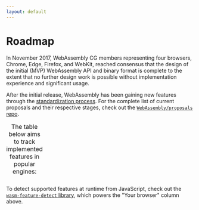 ```yaml
---
layout: default
---
```

# Roadmap

In November 2017, WebAssembly CG members representing four browsers, Chrome, Edge, Firefox, and WebKit, reached consensus that the design of the initial (MVP) WebAssembly API and binary format is complete to the extent that no further design work is possible without implementation experience and significant usage.

After the initial release, WebAssembly has been gaining new features through the [standardization process](https://github.com/WebAssembly/meetings/blob/master/process/phases.md). For the complete list of current proposals and their respective stages, check out the [`WebAssembly/proposals` repo](https://github.com/WebAssembly/proposals).

<table id="feature-support">
  <caption>The table below aims to track implemented features in popular engines:</caption>
</table>
<script src="https://unpkg.com/wasm-feature-detect/dist/umd/index.js" crossorigin></script>
<script>
  (async () => {
    function partitionArray(arr, condition) {
      let matched = [];
      let unmatched = [];

      for (let item of arr) {
        if (condition(item)) {
          matched.push(item);
        } else {
          unmatched.push(item);
        }
      }

      return { matched, unmatched };
    }

    let { features, browsers } = await fetch('/features.json').then(res => res.json());
    let table = document.getElementById('feature-support');

    function h(name, props = {}, children = []) {
      let node = Object.assign(document.createElement(name), props);
      node.append(...children);
      return node;
    }

    let tBody = document.createElement('tbody');

    table.append(
      h('thead', {}, [
        h('tr', {}, [
          h('th'),
          h('th', {}, ['Your browser']),
          ...Object.entries(browsers).map(([name, { url, logo, version }]) =>
            h('th', {}, [
              h('a', { href: url }, [
                h('img', { src: logo, width: 32, height: 32 }),
                h('br'),
                name,
                h('sup', {}, [version]),
              ])
            ])
          )
        ])
      ]),
      tBody
    );

    let featureGroups = partitionArray(
      Object.entries(features).map(([name, feature]) => Object.assign(feature, { name })),
      feature => feature.phase >= 4
    );

    featureGroups = [
      { name: 'Standardized features', features: featureGroups.matched },
      { name: 'In-progress proposals', features: featureGroups.unmatched },
    ];

    const columnCount = 2 + Object.keys(browsers).length;

    for (let { name, features } of featureGroups) {
      tBody.append(
        h('tr', {}, [
          h('th', { colSpan: columnCount }, [name])
        ])
      );
      for (let { name, description, url, phase } of features) {
        let supportHTML = h('td');
        wasmFeatureDetect[name]()
          .then(
            supported => (supported ? '✔️' : '❌'),
            err => {
              supportHTML.style.backgroundColor = '#ffcdd2';
              return err.message;
            }
          )
          .then(textContent => {
            supportHTML.textContent = textContent;
          });
        tBody.append(
          h('tr', {}, [
            h('th', {}, [h('a', { href: url }, [description])]),
            supportHTML,
            ...Object.values(browsers).map(({ features }) => {
              let support = features[name];
              if (typeof support === 'string') {
                return h('td', { title: support, tabIndex: 0 }, ['⏳']);
              }
              return h('td', {}, [support ? '✔️' : '❌']);
            })
          ])
        );
      }
    }
  })();
</script>

To detect supported features at runtime from JavaScript, check out the [`wasm-feature-detect` library](https://github.com/GoogleChromeLabs/wasm-feature-detect), which powers the "Your browser" column above.
